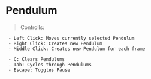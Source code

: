 # Pendulum

> Controlls:

     - Left Click: Moves currently selected Pendulum
     - Right Click: Creates new Pendulum 
     - Middle Click: Creates new Pendulum for each frame 

     - C: Clears Pendulums
     - Tab: Cycles through Pendulums
     - Escape: Toggles Pause 
     
